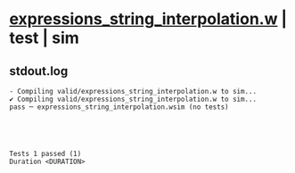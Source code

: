 # [expressions_string_interpolation.w](../../../../../examples/tests/valid/expressions_string_interpolation.w) | test | sim

## stdout.log
```log
- Compiling valid/expressions_string_interpolation.w to sim...
✔ Compiling valid/expressions_string_interpolation.w to sim...
pass ─ expressions_string_interpolation.wsim (no tests)
 




Tests 1 passed (1) 
Duration <DURATION>

```

